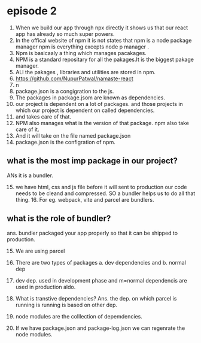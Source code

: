 # episode 2

1. When we build our app through npx directly it shows us that our react app has already so much super powers.
2. In the offical website of npm it is not states that npm is a node package manager npm is everything excepts node p manager .
3. Npm is basicaaly a thing which manages pacakages.
4. NPM is a standard repositary for all the pakages.It is the biggest pakage manager.
5. ALl the pakages , libraries and utilities are stored in npm.
6. https://github.com/NupurPatwal/namaste-react
7. n
8. package.json is a congigration to the js.
9. The packages in package.jsom are known as dependencies.
10. our project is dependent on a lot of packages. and those projects in which our project is dependent on called dependencies.
11. and takes care of that.
12. NPM also manages what is the version of that package. npm also take care of it.
13. And it will take on the file named package.json
14. package.json is the configration of npm.

## what is the most imp package in our project?

ANs it is a bundler.

15. we have html, css and js file before it will sent to production our code needs to be cleand and compressed. SO a bundler helps us to do all that thing. 16. For eg. webpack, vite and parcel are bundlers.

## what is the role of bundler?

ans. bundler packaged your app properly so that it can be shipped to production.

15. We are using parcel
16. There are two types of packages
    a. dev dependencies and b. normal dep

17. dev dep. used in development phase and m=normal dependencis are used in production aldo.
18. What is transtive dependencies?
    Ans. the dep. on which parcel is running is running is based on other dep.
19. node modules are the colllection of depemdencies.
20. If we have package.json and package-log.json we can regenrate the node modules.

